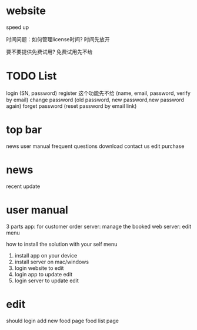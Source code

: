 website
=======
speed up

时间问题：如何管理license时间?
时间先放开

要不要提供免费试用?
免费试用先不给



TODO List
=======
login 
    (SN, password)
register 这个功能先不给
    (name, email, password, verify by email)
change password
    (old password, new password,new password again)
forget password
    (reset password by email link)


top bar
=======
news
user manual
frequent questions
download
contact us
edit
purchase

news
=====
recent update


user manual
=====
3 parts
app: for customer order
server: manage the booked
web server: edit menu


how to install the solution with your self menu
1) install app on your device
2) install server on mac/windows
3) login website to edit
4) login app to update edit
5) login server to update edit


edit
=====
should login
add new food page
food list page














